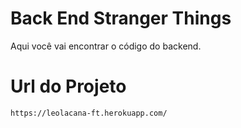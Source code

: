 # Back End Stranger Things

Aqui você vai encontrar o código do backend.

# Url do Projeto
  ```bash
https://leolacana-ft.herokuapp.com/
```